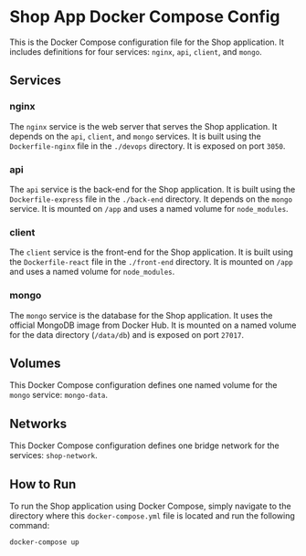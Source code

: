 # Shop App Docker Compose Config

This is the Docker Compose configuration file for the Shop application. It includes definitions for four services: `nginx`, `api`, `client`, and `mongo`.

## Services

### nginx

The `nginx` service is the web server that serves the Shop application. It depends on the `api`, `client`, and `mongo` services. It is built using the `Dockerfile-nginx` file in the `./devops` directory. It is exposed on port `3050`.

### api

The `api` service is the back-end for the Shop application. It is built using the `Dockerfile-express` file in the `./back-end` directory. It depends on the `mongo` service. It is mounted on `/app` and uses a named volume for `node_modules`.

### client

The `client` service is the front-end for the Shop application. It is built using the `Dockerfile-react` file in the `./front-end` directory. It is mounted on `/app` and uses a named volume for `node_modules`.

### mongo

The `mongo` service is the database for the Shop application. It uses the official MongoDB image from Docker Hub. It is mounted on a named volume for the data directory (`/data/db`) and is exposed on port `27017`.

## Volumes

This Docker Compose configuration defines one named volume for the `mongo` service: `mongo-data`.

## Networks

This Docker Compose configuration defines one bridge network for the services: `shop-network`.

## How to Run

To run the Shop application using Docker Compose, simply navigate to the directory where this `docker-compose.yml` file is located and run the following command:

```
docker-compose up
```
